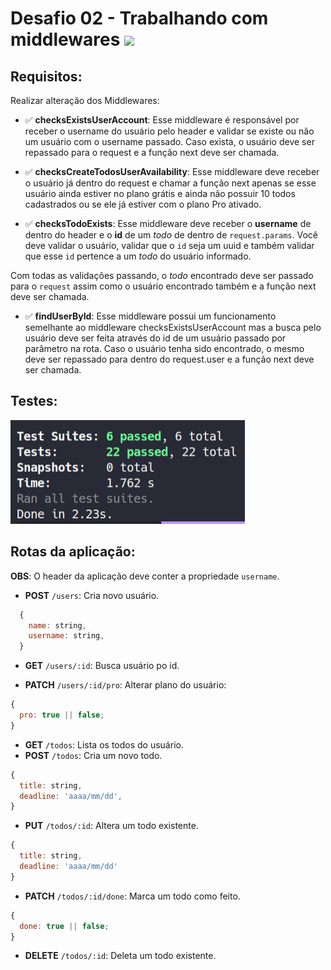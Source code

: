 # Desafio 02 - Trabalhando com middlewares ![](https://github.com/kacyos/Todo_API-Ignite/blob/main/node.png?raw=true)

## Requisitos:

Realizar alteração dos Middlewares:

- ✅ **checksExistsUserAccount**: Esse middleware é responsável por receber o username do usuário pelo header e validar se existe ou não um usuário com o username passado. Caso exista, o usuário deve ser repassado para o request e a função next deve ser chamada.

- ✅ **checksCreateTodosUserAvailability**: Esse middleware deve receber o usuário já dentro do request e chamar a função next apenas se esse usuário ainda estiver no plano grátis e ainda não possuir 10 todos cadastrados ou se ele já estiver com o plano Pro ativado.

- ✅ **checksTodoExists**: Esse middleware deve receber o **username** de dentro do header e o **id** de um _todo_ de dentro de `request.params`. Você deve validar o usuário, validar que o `id` seja um uuid e também validar que esse `id` pertence a um _todo_ do usuário informado.

Com todas as validações passando, o _todo_ encontrado deve ser passado para o `request` assim como o usuário encontrado também e a função next deve ser chamada.

- ✅ **findUserById**: Esse middleware possui um funcionamento semelhante ao middleware checksExistsUserAccount mas a busca pelo usuário deve ser feita através do id de um usuário passado por parâmetro na rota. Caso o usuário tenha sido encontrado, o mesmo deve ser repassado para dentro do request.user e a função next deve ser chamada.

## Testes:

![](./testes.png)

## Rotas da aplicação:

**OBS**: O header da aplicação deve conter a propriedade `username`.

- **POST** `/users`: Cria novo usuário.

```js
  {
    name: string,
    username: string,
  }
```

- **GET** `/users/:id`: Busca usuário po id.

- **PATCH** `/users/:id/pro`: Alterar plano do usuário:

```js
{
  pro: true || false;
}
```

- **GET** `/todos`: Lista os todos do usuário.
- **POST** `/todos`: Cria um novo todo.

```js
{
  title: string,
  deadline: 'aaaa/mm/dd',
}
```

- **PUT** `/todos/:id`: Altera um todo existente.

```js
{
  title: string,
  deadline: 'aaaa/mm/dd'
}
```

- **PATCH** `/todos/:id/done`: Marca um todo como feito.

```js
{
  done: true || false;
}
```

- **DELETE** `/todos/:id`: Deleta um todo existente.
